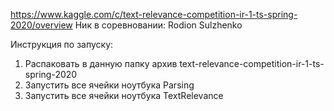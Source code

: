 https://www.kaggle.com/c/text-relevance-competition-ir-1-ts-spring-2020/overview
Ник в соревновании: Rodion Sulzhenko

Инструкция по запуску:
1) Распаковать в данную папку архив text-relevance-competition-ir-1-ts-spring-2020
2) Запустить все ячейки ноутбука Parsing
3) Запустить все ячейки ноутбука TextRelevance
